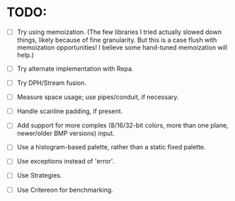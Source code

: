 # TODO:

 - [ ] Try using memoization.  (The few libraries I tried actually
       slowed down things, likely because of fine granularity.  But
       this is a case flush with memoization opportunities!  I believe
       some hand-tuned memoization will help.)
 - [ ] Try alternate implementation with Repa.
 - [ ] Try DPH/Stream fusion.
 - [ ] Measure space usage; use pipes/conduit, if necessary.
 - [ ] Handle scanline padding, if present.
 - [ ] Add support for more complex (8/16/32-bit colors, more than one
       plane, newer/older BMP versions) input.
 - [ ] Use a histogram-based palette, rather than a static fixed
       palette.
 - [ ] Use exceptions instead of 'error'.
 - [ ] Use Strategies.
 - [ ] Use Critereon for benchmarking.

